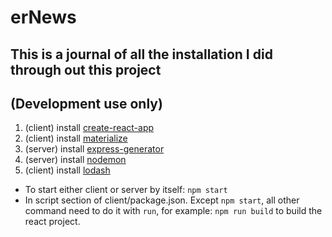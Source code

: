# erNews
## This is a journal of all the installation I did through out this project
## (Development use only)

1. (client) install [create-react-app](https://github.com/facebookincubator/create-react-app)
2. (client) install [materialize](http://materializecss.com/getting-started.html)
3. (server) install [express-generator](https://expressjs.com/en/starter/generator.html)
4. (server) install [nodemon](https://nodemon.io/)
5. (client) install [lodash](https://lodash.com/)

* To start either client or server by itself: `npm start`
* In script section of client/package.json. Except `npm start`, all other command need to do it with `run`, 
for example: `npm run build` to build the react project.
